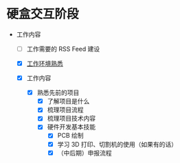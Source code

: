 # 硬盒交互阶段

- 工作内容

  - [ ] 工作需要的 RSS Feed 建设


  - [x] [工作环境熟悉](./工作环境熟悉.md)


  - [x] 工作内容
    - [x] 熟悉先前的项目
      - [x] 了解项目是什么
      - [x] 梳理项目流程
      - [x] 梳理项目技术内容
      - [x] 硬件开发基本技能
        - [x] PCB 绘制
        - [x] 学习 3D 打印、切割机的使用（如果有的话）
        - [x] （中后期）申报流程
